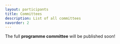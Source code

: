 ```yaml
---
layout: participants
title: Committees
description: List of all committees
navorder: 2
---
```


The full **programme committee** will be published soon!
